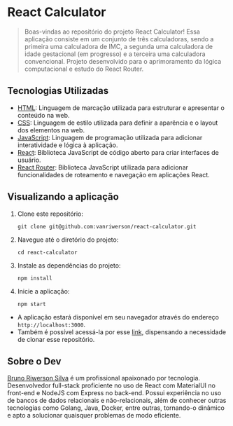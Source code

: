 # React Calculator

>Boas-vindas ao repositório do projeto React Calculator! Essa aplicação consiste em um conjunto de três calculadoras, sendo a primeira uma calculadora de IMC, a segunda uma calculadora de idade gestacional (em progresso) e a terceira uma calculadora convencional. Projeto desenvolvido para o aprimoramento da lógica computacional e estudo do React Router.

## Tecnologias Utilizadas
- [HTML](https://developer.mozilla.org/pt-BR/docs/Web/HTML): Linguagem de marcação utilizada para estruturar e apresentar o conteúdo na web.
- [CSS](https://developer.mozilla.org/pt-BR/docs/Web/CSS): Linguagem de estilo utilizada para definir a aparência e o layout dos elementos na web.
- [JavaScript](https://developer.mozilla.org/pt-BR/docs/Web/JavaScript): Linguagem de programação utilizada para adicionar interatividade e lógica à aplicação.
- [React](https://react.dev/reference/react): Biblioteca JavaScript de código aberto para criar interfaces de usuário.
- [React Router](https://reactrouter.com/): Biblioteca JavaScript utilizada para adicionar funcionalidades de roteamento e navegação em aplicações React.

## Visualizando a aplicação

1. Clone este repositório:
   ```
   git clone git@github.com:vanriwerson/react-calculator.git
   ```

2. Navegue até o diretório do projeto:
   ```
   cd react-calculator
   ```

3. Instale as dependências do projeto:
   ```
   npm install
   ```

4. Inicie a aplicação:
   ```
   npm start
   ```

- A aplicação estará disponível em seu navegador através do endereço `http://localhost:3000`.
- Também é possível acessá-la por esse [link](https://vanr-calculators.netlify.app/), dispensando a necessidade de clonar esse repositório.

## Sobre o Dev
[Bruno Riwerson Silva](https://www.linkedin.com/in/bruno-riwerson/) é um profissional apaixonado por tecnologia. Desenvolvedor full-stack proficiente no uso de React com MaterialUI no front-end e NodeJS com Express no back-end. Possui experiência no uso de bancos de dados relacionais e não-relacionais, além de conhecer outras tecnologias como Golang, Java, Docker, entre outras, tornando-o dinâmico e apto a solucionar quaisquer problemas de modo eficiente.
